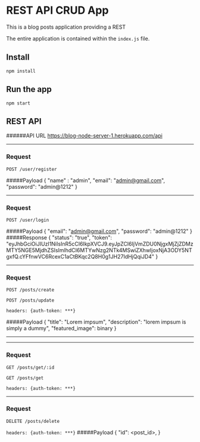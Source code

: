# REST API CRUD App

This is a blog posts application providing a REST

The entire application is contained within the `index.js` file.

## Install

    npm install

## Run the app

    npm start
    
## REST API

######API URL https://blog-node-server-1.herokuapp.com/api
**********
### Request

`POST /user/register`

#####Payload
	{ 
        "name" : "admin",
        "email": "admin@gmail.com",
        "password": "admin@1212"
	}
	
**********
### Request

`POST /user/login`

#####Payload
	{ 
        "email": "admin@gmail.com",
        "password": "admin@1212"
	}
#####Response
    { 
        "status": "true",
        "token": "eyJhbGciOiJIUzI1NiIsInR5cCI6IkpXVCJ9.eyJpZCI6IjVmZDU0NjgxMjZjZDMzMTY5NGE5MjdhZSIsImlhdCI6MTYwNzg2NTk4MSwiZXhwIjoxNjA3ODY5NTgxfQ.cYFfnwVC6RcexC1aCtBKqc2Q8H0g1JH27IdHjQqiJD4"
    }
**********
### Request
`POST /posts/create`

`POST /posts/update`

`headers: {auth-token: ***}`

#####Payload
	{ 
        "title": "Lorem impsum",
        "description": "lorem impsum is simply a dummy",
        "featured_image": binary
	}    
**********
**********
### Request
`GET /posts/get/:id`

`GET /posts/get`

`headers: {auth-token: ***}`    
**********

### Request
`DELETE /posts/delete`

`headers: {auth-token: ***}`
#####Payload
	{ 
        "id": <post_id>,
	}    
